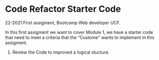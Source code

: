 # Code Refactor Starter Code
22-2021
First assigment, Bootcamp Web developer UCF.

In this first assigment we want to cover Module 1, we have a starter code that need to meet a criteria that the "Custome" wants to implement in this assigment.
 
1. Review the Code to improved a logical stucture.
